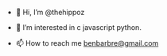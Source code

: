 - 👋 Hi, I’m @thehippoz
- 👀 I’m interested in c javascript python.

- 📫 How to reach me benbarbre@gmail.com

<!---
thehippoz/thehippoz is a ✨ special ✨ repository because its `README.md` (this file) appears on your GitHub profile.
You can click the Preview link to take a look at your changes.
--->
